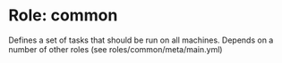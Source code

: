 # Role: common

Defines a set of tasks that should be run on all machines. Depends on a number of other roles (see roles/common/meta/main.yml)
